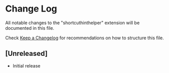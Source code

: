 # Change Log

All notable changes to the "shortcuthinthelper" extension will be documented in this file.

Check [Keep a Changelog](http://keepachangelog.com/) for recommendations on how to structure this file.

## [Unreleased]

- Initial release